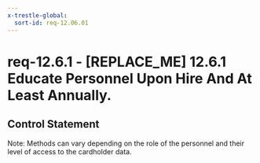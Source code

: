 ```yaml
---
x-trestle-global:
  sort-id: req-12.06.01
---
```


# req-12.6.1 - \[REPLACE_ME\] 12.6.1 Educate Personnel Upon Hire And At Least Annually.

## Control Statement

Note: Methods can vary depending on the role of the personnel and their level of access to the cardholder data.
